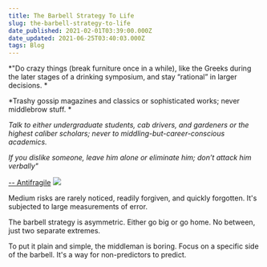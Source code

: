 ```yaml
---
title: The Barbell Strategy To Life
slug: the-barbell-strategy-to-life
date_published: 2021-02-01T03:39:00.000Z
date_updated: 2021-06-25T03:40:03.000Z
tags: Blog
---
```


*"Do crazy things (break furniture once in a while), like the Greeks during the later stages of a drinking symposium, and stay “rational” in larger decisions. *

*Trashy gossip magazines and classics or sophisticated works; never middlebrow stuff. *

*Talk to either undergraduate students, cab drivers, and gardeners or the highest caliber scholars; never to middling-but-career-conscious academics.*

*If you dislike someone, leave him alone or eliminate him; don’t attack him verbally"*

[-- Antifragile](https://www.amazon.ca/Antifragile-Things-That-Gain-Disorder/dp/0812979680)
![](https://mcusercontent.com/13d6f824588a2db77eb01adbf/images/e1e7919d-ef6c-4988-b6da-95ea0b6b2005.jpg)

Medium risks are rarely noticed, readily forgiven, and quickly forgotten. It's subjected to large measurements of error. 

The barbell strategy is asymmetric. Either go big or go home. No between, just two separate extremes. 

To put it plain and simple, the middleman is boring. Focus on a specific side of the barbell. It's a way for non-predictors to predict.
